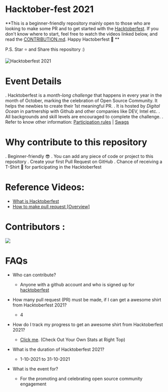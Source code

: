 # Hacktober-fest 2021

**This is a beginner-friendly repository mainly open to those who are looking to make some PR and to get started with the
[Hacktoberfest](https://hacktoberfest.digitalocean.com/). If you don't
know where to start, feel free to watch the videos linked below, and
read the [CONTRIBUTION.md](https://github.com/shreyaj1/Hacktober-fest/blob/main/CONTRIBUTION.md). 
Happy Hactoberfest 🧡 **

P.S. Star ⭐ and Share this repository :)

![Hacktoberfest 2021](https://hacktoberfest.digitalocean.com/_nuxt/img/logo-hacktoberfest-full.f42e3b1.svg)

# Event Details
. Hacktoberfest is a *month-long challenge* that happens in every year in the month of October, marking the celebration of Open Source Community. It helps the newbies to create their 1st meaningful PR.
. It is hosted by *Digital Ocean* in partnership with Github and other companies like DEV, Intel etc.
. All backgrounds and skill levels are encouraged to complete the challenge.
. Refer to know other information: [Participation rules](https://hacktoberfest.digitalocean.com/resources/participation) | [Swags](https://hacktoberfestswaglist.com/)

# Why contribute to this repository 
. Beginner-friendly 😎
. You can add any piece of code or project to this repository 
. Create your first Pull Request on GitHub
. Chance of receiving a T-Shirt 👕 for participating in the Hacktoberfest

# Reference Videos:

- [What is Hacktoberfest](https://youtu.be/xBPFzXa9Fio)
- [How to make pull request [Overview]](https://youtu.be/f8sKlxQd1Bs)

# Contributors :
<a href="https://github.com/shreyaj1/Hacktober-fest/graphs/contributors">
  <img src="https://contrib.rocks/image?repo=shreyaj1/Hacktober-fest"/>
</a>

# FAQs 

- Who can contribute?
  - Anyone with a github account and who is signed up for
[hacktoberfest](https://hacktoberfest.digitalocean.com/)

- How many pull request (PR) must be made, if I can get a awesome shirt from Hacktoberfest 2021?
  - 4

- How do I track my progress to get an awesome shirt from Hacktoberfest 2021?
  - [Click me](https://hacktoberfest.digitalocean.com/profile/). (Check Out Your Own Stats at Right Top)

- What is the duration of Hacktoberfest 2021?
  - 1-10-2021 to 31-10-2021

- What is the event for?
  - For the promoting and celebrating open source community engagement
